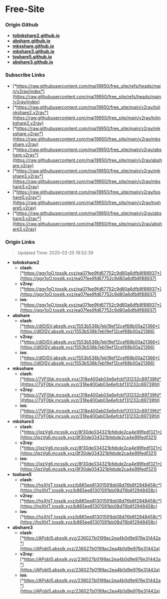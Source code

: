 # Free-Site

### Origin Github

- [**tolinkshare2.github.io**](https://github.com/tolinkshare2/tolinkshare2.github.io)
- [**abshare.github.io**](https://github.com/abshare/abshare.github.io)
- [**mksshare.github.io**](https://github.com/mksshare/mksshare.github.io)
- [**mkshare3.github.io**](https://github.com/mkshare3/mkshare3.github.io)
- [**toshare5.github.io**](https://github.com/toshare5/toshare5.github.io)
- [**abshare3.github.io**](https://github.com/abshare3/abshare3.github.io)

### Subscribe Links

- [*https://raw.githubusercontent.com/mai19950/free_site/refs/heads/main/v2ray/index*](https://raw.githubusercontent.com/mai19950/free_site/refs/heads/main/v2ray/index)
- [*https://raw.githubusercontent.com/mai19950/free_site/main/v2ray/tolinkshare2.v2ray*](https://raw.githubusercontent.com/mai19950/free_site/main/v2ray/tolinkshare2.v2ray)
- [*https://raw.githubusercontent.com/mai19950/free_site/main/v2ray/mksshare.v2ray*](https://raw.githubusercontent.com/mai19950/free_site/main/v2ray/mksshare.v2ray)
- [*https://raw.githubusercontent.com/mai19950/free_site/main/v2ray/abshare.v2ray*](https://raw.githubusercontent.com/mai19950/free_site/main/v2ray/abshare.v2ray)
- [*https://raw.githubusercontent.com/mai19950/free_site/main/v2ray/mkshare3.v2ray*](https://raw.githubusercontent.com/mai19950/free_site/main/v2ray/mkshare3.v2ray)
- [*https://raw.githubusercontent.com/mai19950/free_site/main/v2ray/toshare5.v2ray*](https://raw.githubusercontent.com/mai19950/free_site/main/v2ray/toshare5.v2ray)
- [*https://raw.githubusercontent.com/mai19950/free_site/main/v2ray/abshare3.v2ray*](https://raw.githubusercontent.com/mai19950/free_site/main/v2ray/abshare3.v2ray)

### Origin Links

> Updated Time: 2025-02-25 19:52:39

- **tolinkshare2**
  - **clash**: [*https://ggv1oO.tosslk.xyz/ea07fee9fd67752c9d80a6dfb8f88937*](https://ggv1oO.tosslk.xyz/ea07fee9fd67752c9d80a6dfb8f88937)
  - **v2ray**: [*https://ggv1oO.tosslk.xyz/ea07fee9fd67752c9d80a6dfb8f88937*](https://ggv1oO.tosslk.xyz/ea07fee9fd67752c9d80a6dfb8f88937)
  - **ios**: [*https://ggv1oO.tosslk.xyz/ea07fee9fd67752c9d80a6dfb8f88937*](https://ggv1oO.tosslk.xyz/ea07fee9fd67752c9d80a6dfb8f88937)
- **abshare**
  - **clash**: [*https://dIDlSV.absslk.xyz/1553b538b7eb19ef12cef68b00a21366*](https://dIDlSV.absslk.xyz/1553b538b7eb19ef12cef68b00a21366)
  - **v2ray**: [*https://dIDlSV.absslk.xyz/1553b538b7eb19ef12cef68b00a21366*](https://dIDlSV.absslk.xyz/1553b538b7eb19ef12cef68b00a21366)
  - **ios**: [*https://dIDlSV.absslk.xyz/1553b538b7eb19ef12cef68b00a21366*](https://dIDlSV.absslk.xyz/1553b538b7eb19ef12cef68b00a21366)
- **mksshare**
  - **clash**: [*https://7VF0bk.mcsslk.xyz/318e400ab03e6efcbf131232c89739fd*](https://7VF0bk.mcsslk.xyz/318e400ab03e6efcbf131232c89739fd)
  - **v2ray**: [*https://7VF0bk.mcsslk.xyz/318e400ab03e6efcbf131232c89739fd*](https://7VF0bk.mcsslk.xyz/318e400ab03e6efcbf131232c89739fd)
  - **ios**: [*https://7VF0bk.mcsslk.xyz/318e400ab03e6efcbf131232c89739fd*](https://7VF0bk.mcsslk.xyz/318e400ab03e6efcbf131232c89739fd)
- **mkshare3**
  - **clash**: [*https://lqzVg6.mcsslk.xyz/8f30de034321bfebde2ca4e99fedf321*](https://lqzVg6.mcsslk.xyz/8f30de034321bfebde2ca4e99fedf321)
  - **v2ray**: [*https://lqzVg6.mcsslk.xyz/8f30de034321bfebde2ca4e99fedf321*](https://lqzVg6.mcsslk.xyz/8f30de034321bfebde2ca4e99fedf321)
  - **ios**: [*https://lqzVg6.mcsslk.xyz/8f30de034321bfebde2ca4e99fedf321*](https://lqzVg6.mcsslk.xyz/8f30de034321bfebde2ca4e99fedf321)
- **toshare5**
  - **clash**: [*https://hsXhIT.tosslk.xyz/b865ee81301591bb08d76b6f2948458c*](https://hsXhIT.tosslk.xyz/b865ee81301591bb08d76b6f2948458c)
  - **v2ray**: [*https://hsXhIT.tosslk.xyz/b865ee81301591bb08d76b6f2948458c*](https://hsXhIT.tosslk.xyz/b865ee81301591bb08d76b6f2948458c)
  - **ios**: [*https://hsXhIT.tosslk.xyz/b865ee81301591bb08d76b6f2948458c*](https://hsXhIT.tosslk.xyz/b865ee81301591bb08d76b6f2948458c)
- **abshare3**
  - **clash**: [*https://APobI5.absslk.xyz/236027b0199ac2ea4b0d9e976e31442a*](https://APobI5.absslk.xyz/236027b0199ac2ea4b0d9e976e31442a)
  - **v2ray**: [*https://APobI5.absslk.xyz/236027b0199ac2ea4b0d9e976e31442a*](https://APobI5.absslk.xyz/236027b0199ac2ea4b0d9e976e31442a)
  - **ios**: [*https://APobI5.absslk.xyz/236027b0199ac2ea4b0d9e976e31442a*](https://APobI5.absslk.xyz/236027b0199ac2ea4b0d9e976e31442a)
